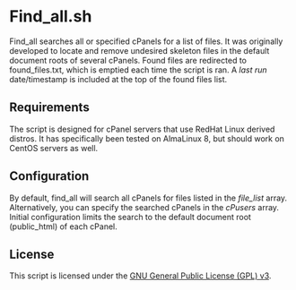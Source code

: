 # Find\_all.sh

Find\_all searches all or specified cPanels for a list of files. It was originally developed to locate and remove undesired skeleton files in the default document roots of several cPanels. Found files are redirected to found\_files.txt, which is emptied each time the script is ran. A *last run* date/timestamp is included at the top of the found files list.

## Requirements

The script is designed for cPanel servers that use RedHat Linux derived distros. It has specifically been tested on AlmaLinux 8, but should work on CentOS servers as well.

## Configuration

By default, find\_all will search all cPanels for files listed in the *file\_list* array. Alternatively, you can specify the searched cPanels in the *cPusers* array. Initial configuration limits the search to the default document root (public_html) of each cPanel.

## License

This script is licensed under the [GNU General Public License (GPL) v3](https://www.gnu.org/licenses/gpl-3.0.en.html).
